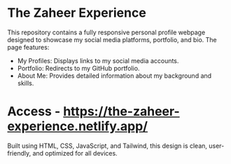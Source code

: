 # The Zaheer Experience
This repository contains a fully responsive personal profile webpage designed to showcase my social media platforms, portfolio, and bio. The page features:

   - My Profiles: Displays links to my social media accounts.
   - Portfolio: Redirects to my GitHub portfolio.
   - About Me: Provides detailed information about my background and skills.

# Access - https://the-zaheer-experience.netlify.app/

Built using HTML, CSS, JavaScript, and Tailwind, this design is clean, user-friendly, and optimized for all devices.
